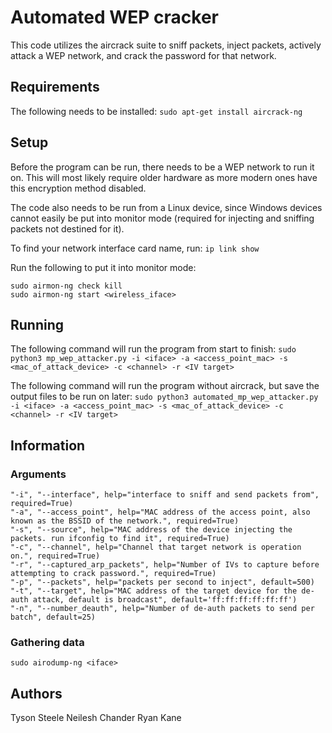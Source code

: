 # Automated WEP cracker
This code utilizes the aircrack suite to sniff packets, inject packets, actively attack a WEP network, and crack the password for that network.

## Requirements
The following needs to be installed:
`sudo apt-get install aircrack-ng`

## Setup
Before the program can be run, there needs to be a WEP network to run it on. This will most likely require older hardware as more modern ones have this encryption method disabled.

The code also needs to be run from a Linux device, since Windows devices cannot easily be put into monitor mode (required for injecting and sniffing packets not destined for it).

To find your network interface card name, run: `ip link show`

Run the following to put it into monitor mode:
```
sudo airmon-ng check kill
sudo airmon-ng start <wireless_iface>
```

## Running
The following command will run the program from start to finish:
`sudo python3 mp_wep_attacker.py -i <iface> -a <access_point_mac> -s <mac_of_attack_device> -c <channel> -r <IV target>`

The following command will run the program without aircrack, but save the output files to be run on later:
`sudo python3 automated_mp_wep_attacker.py -i <iface> -a <access_point_mac> -s <mac_of_attack_device> -c <channel> -r <IV target>`

## Information
### Arguments
```
"-i", "--interface", help="interface to sniff and send packets from", required=True)
"-a", "--access_point", help="MAC address of the access point, also known as the BSSID of the network.", required=True)
"-s", "--source", help="MAC address of the device injecting the packets. run ifconfig to find it", required=True)
"-c", "--channel", help="Channel that target network is operation on.", required=True)
"-r", "--captured_arp_packets", help="Number of IVs to capture before attempting to crack password.", required=True)
"-p", "--packets", help="packets per second to inject", default=500)
"-t", "--target", help="MAC address of the target device for the de-auth attack, default is broadcast", default='ff:ff:ff:ff:ff:ff')
"-n", "--number_deauth", help="Number of de-auth packets to send per batch", default=25)
```

### Gathering data
`sudo airodump-ng <iface>`

## Authors
Tyson Steele
Neilesh Chander
Ryan Kane
